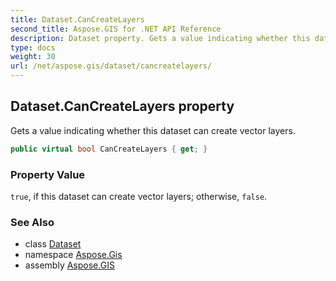 ```yaml
---
title: Dataset.CanCreateLayers
second_title: Aspose.GIS for .NET API Reference
description: Dataset property. Gets a value indicating whether this dataset can create vector layers.
type: docs
weight: 30
url: /net/aspose.gis/dataset/cancreatelayers/
---
```

## Dataset.CanCreateLayers property

Gets a value indicating whether this dataset can create vector layers.

```csharp
public virtual bool CanCreateLayers { get; }
```

### Property Value

`true`, if this dataset can create vector layers; otherwise, `false`.

### See Also

* class [Dataset](../)
* namespace [Aspose.Gis](../../dataset/)
* assembly [Aspose.GIS](../../../)


